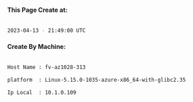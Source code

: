 
   
#### This Page Create at:

```bash

2023-04-13 - 21:49:00 UTC

```

#### Create By Machine:

```bash

Host Name : fv-az1028-313

platform  : Linux-5.15.0-1035-azure-x86_64-with-glibc2.35

Ip Local  : 10.1.0.109

```

